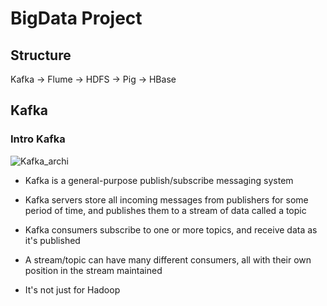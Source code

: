 # BigData Project

## Structure

Kafka -> Flume -> HDFS -> Pig -> HBase

## Kafka

### Intro Kafka

![Kafka_archi](https://github.com/ec500-software-engineering/project-bigdata_computing_analysis/blob/master/documentation/final/kafka_archi.png)

- Kafka is a general-purpose publish/subscribe messaging system

- Kafka servers store all incoming messages from publishers for some period of time, and publishes them to a stream of data called a topic

- Kafka consumers subscribe to one or more topics, and receive data as it's published

- A stream/topic can have many different consumers, all with their own position in the stream maintained

- It's not just for Hadoop

  

